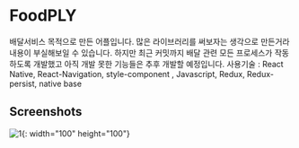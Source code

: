 # FoodPLY 
배달서비스 목적으로 만든 어플입니다. 많은 라이브러리를 써보자는 생각으로 만든거라 내용이 부실해보일 수 있습니다. 하지만 최근 커밋까지 배달 관련 모든 프로세스가 작동하도록 개발했고 아직 개발 못한 기능들은 추후 개발할 예정입니다. 
 사용기술 : React Native, React-Navigation, style-component , Javascript, Redux, Redux-persist, native base
 
 Screenshots
 -----------

![1](https://user-images.githubusercontent.com/14154588/78143384-2935c800-7469-11ea-8b6c-6329dea5e492.PNG){: width="100" height="100"}


